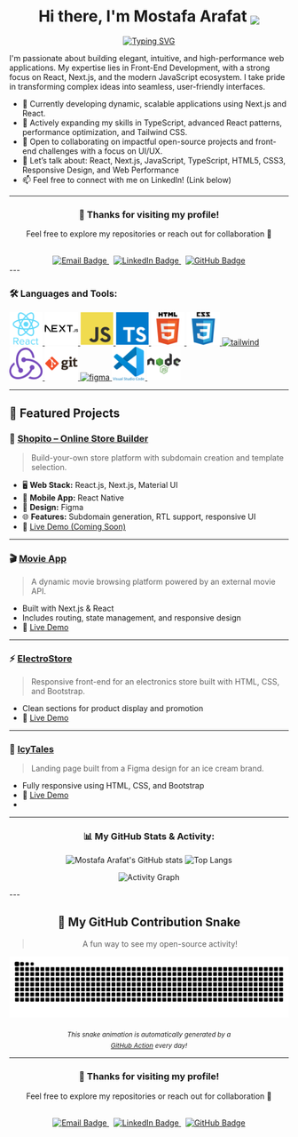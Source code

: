 <h1 align="center">Hi there, I'm Mostafa Arafat <img src="https://media.giphy.com/media/hvRJCLFzcasrR4ia7z/giphy.gif" width="35px" style="margin-bottom: -5px;"></h1>

<p align="center">
  <a href="https://readme-typing-svg.demolab.com">
    <img src="https://readme-typing-svg.demolab.com?font=Fira+Code&weight=600&pause=1000&color=BD93F9&center=true&vCenter=true&width=450&lines=Front-End+Web+Developer;React+%7C+Next.js+Specialist;Building+Modern+Web+Experiences;Always+Learning+%26+Growing" alt="Typing SVG" />
  </a>
</p>


I'm passionate about building elegant, intuitive, and high-performance web applications. My expertise lies in Front-End Development, with a strong focus on React, Next.js, and the modern JavaScript ecosystem. I take pride in transforming complex ideas into seamless, user-friendly interfaces.

- 🔭 Currently developing dynamic, scalable applications using Next.js and React.
- 🌱 Actively expanding my skills in TypeScript, advanced React patterns, performance optimization, and Tailwind CSS.
- 👯 Open to collaborating on impactful open-source projects and front-end challenges with a focus on UI/UX.
- 💬 Let’s talk about: React, Next.js, JavaScript, TypeScript, HTML5, CSS3, Responsive Design, and Web Performance
- 📫 Feel free to connect with me on LinkedIn! (Link below)
---

<div align="center">

### 👋 Thanks for visiting my profile!  
Feel free to explore my repositories or reach out for collaboration 🤝

<br/>

<a href="mailto:mostafaarafat737@gmail.com">
  <img src="https://img.shields.io/badge/Email-D14836?style=for-the-badge&logo=gmail&logoColor=white" alt="Email Badge"/>
</a>
&nbsp;
<a href="https://www.linkedin.com/in/mostafa-ismail-arafat" target="_blank">
  <img src="https://img.shields.io/badge/LinkedIn-0077B5?style=for-the-badge&logo=linkedin&logoColor=white" alt="LinkedIn Badge"/>
</a>
&nbsp;
<a href="https://github.com/Mostafa219" target="_blank">
  <img src="https://img.shields.io/badge/GitHub-100000?style=for-the-badge&logo=github&logoColor=white" alt="GitHub Badge"/>
</a>

</div>
---

<h3 align="left">🛠️ Languages and Tools:</h3>
<p align="left">
  <a href="https://reactjs.org/" target="_blank" rel="noreferrer"> <img src="https://raw.githubusercontent.com/devicons/devicon/master/icons/react/react-original-wordmark.svg" alt="react" width="60" height="60"/> </a>
  <a href="https://nextjs.org/" target="_blank" rel="noreferrer"> <img src="https://raw.githubusercontent.com/devicons/devicon/master/icons/nextjs/nextjs-original-wordmark.svg" alt="nextjs" width="60" height="60"/> </a>
  <a href="https://developer.mozilla.org/en-US/docs/Web/JavaScript" target="_blank" rel="noreferrer"> <img src="https://raw.githubusercontent.com/devicons/devicon/master/icons/javascript/javascript-original.svg" alt="javascript" width="60" height="60"/> </a>
  <a href="https://www.typescriptlang.org/" target="_blank" rel="noreferrer"> <img src="https://raw.githubusercontent.com/devicons/devicon/master/icons/typescript/typescript-original.svg" alt="typescript" width="60" height="60"/> </a>
  <a href="https://www.w3.org/html/" target="_blank" rel="noreferrer"> <img src="https://raw.githubusercontent.com/devicons/devicon/master/icons/html5/html5-original-wordmark.svg" alt="html5" width="60" height="60"/> </a>
  <a href="https://www.w3schools.com/css/" target="_blank" rel="noreferrer"> <img src="https://raw.githubusercontent.com/devicons/devicon/master/icons/css3/css3-original-wordmark.svg" alt="css3" width="60" height="60"/> </a>
  <a href="https://tailwindcss.com/" target="_blank" rel="noreferrer"> <img src="https://www.vectorlogo.zone/logos/tailwindcss/tailwindcss-icon.svg" alt="tailwind" width="60" height="60"/> </a>
  <a href="https://redux.js.org" target="_blank" rel="noreferrer"> <img src="https://raw.githubusercontent.com/devicons/devicon/master/icons/redux/redux-original.svg" alt="redux" width="60" height="60"/> </a>
  <a href="https://git-scm.com/" target="_blank" rel="noreferrer"> <img src="https://raw.githubusercontent.com/devicons/devicon/master/icons/git/git-original-wordmark.svg" alt="git" width="60" height="60"/> </a>
  <a href="https://www.figma.com/" target="_blank" rel="noreferrer"> <img src="https://www.vectorlogo.zone/logos/figma/figma-icon.svg" alt="figma" width="60" height="60"/> </a>
  <a href="https://code.visualstudio.com/" target="_blank" rel="noreferrer"> <img src="https://raw.githubusercontent.com/devicons/devicon/master/icons/vscode/vscode-original-wordmark.svg" alt="vscode" width="60" height="60"/> </a>
  <a href="https://nodejs.org" target="_blank" rel="noreferrer"> <img src="https://raw.githubusercontent.com/devicons/devicon/master/icons/nodejs/nodejs-original-wordmark.svg" alt="nodejs" width="60" height="60"/> </a>
</p>

---

## 💼 Featured Projects

### 🔧 [Shopito – Online Store Builder](https://github.com/Mostafa219)
> Build-your-own store platform with subdomain creation and template selection.

- 🖥️ **Web Stack:** React.js, Next.js, Material UI  
- 📱 **Mobile App:** React Native  
- 🎨 **Design:** Figma  
- 🌐 **Features:** Subdomain generation, RTL support, responsive UI  
- 🔗 [Live Demo (Coming Soon)]()

---

### 🎬 [Movie App](https://movie-app-peach-psi.vercel.app/)
> A dynamic movie browsing platform powered by an external movie API.

- Built with Next.js & React  
- Includes routing, state management, and responsive design  
- 🔗 [Live Demo](https://movie-app-peach-psi.vercel.app/)

---

### ⚡ [ElectroStore](https://electrostorewebsite.netlify.app/)
> Responsive front-end for an electronics store built with HTML, CSS, and Bootstrap.

- Clean sections for product display and promotion  
- 🔗 [Live Demo](https://electrostorewebsite.netlify.app/)

---

### 🍦 [IcyTales](https://icytales.netlify.app/)
> Landing page built from a Figma design for an ice cream brand.

- Fully responsive using HTML, CSS, and Bootstrap  
- 🔗 [Live Demo](https://icytales.netlify.app/)
- 
---

<h3 align="center">📊 My GitHub Stats & Activity:</h3>
<p align="center">
  <img align="center" src="https://github-readme-stats.vercel.app/api?username=Mostafa219&show_icons=true&locale=en&theme=dracula&count_private=true&hide_border=true&rank_icon=github" alt="Mostafa Arafat's GitHub stats" />
  <img align="center" src="https://github-readme-stats.vercel.app/api/top-langs?username=Mostafa219&layout=compact&langs_count=8&theme=dracula&hide_border=true" alt="Top Langs" />
</p>
<p align="center">
  <img src="https://github-readme-activity-graph.vercel.app/graph?username=Mostafa219&theme=dracula&hide_border=true&line=BD93F9&point=FF79C6&area=true&area_color=6272A4" alt="Activity Graph" />
</p>
---

<div align="center">

## 🐍 My GitHub Contribution Snake  
> A fun way to see my open-source activity!

<picture>
  <source media="(prefers-color-scheme: dark)" srcset="https://raw.githubusercontent.com/Mostafa219/Mostafa219/output/github-contribution-grid-snake-dark.svg" />
  <source media="(prefers-color-scheme: light)" srcset="https://raw.githubusercontent.com/Mostafa219/Mostafa219/output/github-contribution-grid-snake.svg" />
  <img alt="GitHub Contribution Snake" src="https://raw.githubusercontent.com/Mostafa219/Mostafa219/output/github-contribution-grid-snake.svg" />
</picture>

<sub><i>This snake animation is automatically generated by a  
<a href="https://github.com/Platane/snk">GitHub Action</a> every day!</i></sub>

</div>


---

<div align="center">

### 👋 Thanks for visiting my profile!  
Feel free to explore my repositories or reach out for collaboration 🤝

<br/>

<a href="mailto:mostafaarafat737@gmail.com">
  <img src="https://img.shields.io/badge/Email-D14836?style=for-the-badge&logo=gmail&logoColor=white" alt="Email Badge"/>
</a>
&nbsp;
<a href="https://www.linkedin.com/in/mostafa-ismail-arafat" target="_blank">
  <img src="https://img.shields.io/badge/LinkedIn-0077B5?style=for-the-badge&logo=linkedin&logoColor=white" alt="LinkedIn Badge"/>
</a>
&nbsp;
<a href="https://github.com/Mostafa219" target="_blank">
  <img src="https://img.shields.io/badge/GitHub-100000?style=for-the-badge&logo=github&logoColor=white" alt="GitHub Badge"/>
</a>

</div>
